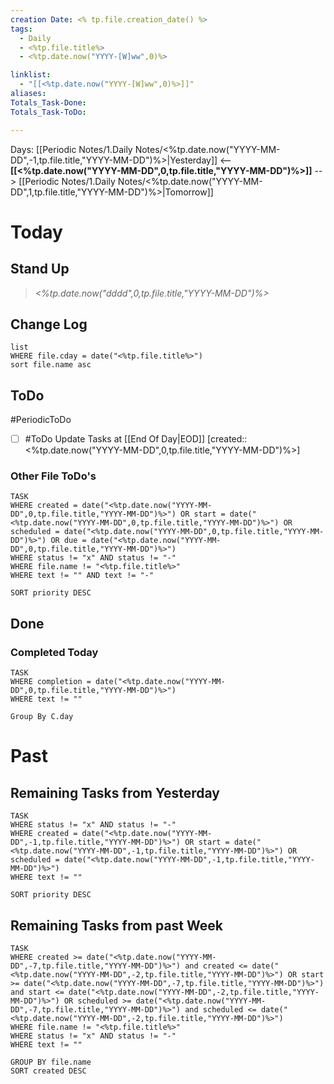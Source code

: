 ```yaml
---
creation Date: <% tp.file.creation_date() %>
tags:
  - Daily
  - <%tp.file.title%>
  - <%tp.date.now("YYYY-[W]ww",0)%>

linklist:
  - "[[<%tp.date.now("YYYY-[W]ww",0)%>]]"
aliases:
Totals_Task-Done: 
Totals_Task-ToDo:

---
```


Days: [[Periodic Notes/1.Daily Notes/<%tp.date.now("YYYY-MM-DD",-1,tp.file.title,"YYYY-MM-DD")%>|Yesterday]] <-- **[[<%tp.date.now("YYYY-MM-DD",0,tp.file.title,"YYYY-MM-DD")%>]]** --> [[Periodic Notes/1.Daily Notes/<%tp.date.now("YYYY-MM-DD",1,tp.file.title,"YYYY-MM-DD")%>|Tomorrow]]

# Today
## Stand Up
> *<%tp.date.now("dddd",0,tp.file.title,"YYYY-MM-DD")%>*
> 
## Change Log
```dataview
list
WHERE file.cday = date("<%tp.file.title%>")
sort file.name asc
```
## ToDo
#PeriodicToDo 
- [ ] #ToDo Update Tasks at [[End Of Day|EOD]] [created:: <%tp.date.now("YYYY-MM-DD",0,tp.file.title,"YYYY-MM-DD")%>]
### Other File ToDo's
```dataview
TASK
WHERE created = date("<%tp.date.now("YYYY-MM-DD",0,tp.file.title,"YYYY-MM-DD")%>") OR start = date("<%tp.date.now("YYYY-MM-DD",0,tp.file.title,"YYYY-MM-DD")%>") OR scheduled = date("<%tp.date.now("YYYY-MM-DD",0,tp.file.title,"YYYY-MM-DD")%>") OR due = date("<%tp.date.now("YYYY-MM-DD",0,tp.file.title,"YYYY-MM-DD")%>")
WHERE status != "x" AND status != "-"
WHERE file.name != "<%tp.file.title%>"
WHERE text != "" AND text != "-"

SORT priority DESC
```
## Done
### Completed Today
```dataview
TASK
WHERE completion = date("<%tp.date.now("YYYY-MM-DD",0,tp.file.title,"YYYY-MM-DD")%>")
WHERE text != ""

Group By C.day
```
# Past
## Remaining Tasks from Yesterday
```dataview
TASK
WHERE status != "x" AND status != "-"
WHERE created = date("<%tp.date.now("YYYY-MM-DD",-1,tp.file.title,"YYYY-MM-DD")%>") OR start = date("<%tp.date.now("YYYY-MM-DD",-1,tp.file.title,"YYYY-MM-DD")%>") OR scheduled = date("<%tp.date.now("YYYY-MM-DD",-1,tp.file.title,"YYYY-MM-DD")%>")
WHERE text != ""

SORT priority DESC
```
## Remaining Tasks from past Week
```dataview
TASK
WHERE created >= date("<%tp.date.now("YYYY-MM-DD",-7,tp.file.title,"YYYY-MM-DD")%>") and created <= date("<%tp.date.now("YYYY-MM-DD",-2,tp.file.title,"YYYY-MM-DD")%>") OR start >= date("<%tp.date.now("YYYY-MM-DD",-7,tp.file.title,"YYYY-MM-DD")%>") and start <= date("<%tp.date.now("YYYY-MM-DD",-2,tp.file.title,"YYYY-MM-DD")%>") OR scheduled >= date("<%tp.date.now("YYYY-MM-DD",-7,tp.file.title,"YYYY-MM-DD")%>") and scheduled <= date("<%tp.date.now("YYYY-MM-DD",-2,tp.file.title,"YYYY-MM-DD")%>")
WHERE file.name != "<%tp.file.title%>"
WHERE status != "x" AND status != "-"
WHERE text != ""

GROUP BY file.name
SORT created DESC
```

